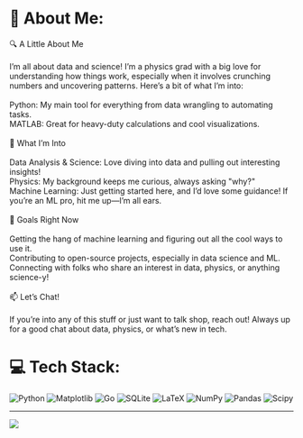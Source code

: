 # 💫 About Me:
🔍 A Little About Me<br><br>I’m all about data and science! I’m a physics grad with a big love for understanding how things work, especially when it involves crunching numbers and uncovering patterns. Here’s a bit of what I’m into:<br><br>    Python: My main tool for everything from data wrangling to automating tasks.<br>    MATLAB: Great for heavy-duty calculations and cool visualizations.<br><br>🧠 What I’m Into<br><br>    Data Analysis & Science: Love diving into data and pulling out interesting insights!<br>    Physics: My background keeps me curious, always asking "why?"<br>    Machine Learning: Just getting started here, and I’d love some guidance! If you’re an ML pro, hit me up—I’m all ears.<br><br>🚀 Goals Right Now<br><br>    Getting the hang of machine learning and figuring out all the cool ways to use it.<br>    Contributing to open-source projects, especially in data science and ML.<br>    Connecting with folks who share an interest in data, physics, or anything science-y!<br><br>📫 Let’s Chat!<br><br>If you’re into any of this stuff or just want to talk shop, reach out! Always up for a good chat about data, physics, or what’s new in tech.

# 💻 Tech Stack:
![Python](https://img.shields.io/badge/python-3670A0?style=for-the-badge&logo=python&logoColor=ffdd54) ![Matplotlib](https://img.shields.io/badge/Matplotlib-%23ffffff.svg?style=for-the-badge&logo=Matplotlib&logoColor=black) ![Go](https://img.shields.io/badge/go-%2300ADD8.svg?style=for-the-badge&logo=go&logoColor=white) ![SQLite](https://img.shields.io/badge/sqlite-%2307405e.svg?style=for-the-badge&logo=sqlite&logoColor=white) ![LaTeX](https://img.shields.io/badge/latex-%23008080.svg?style=for-the-badge&logo=latex&logoColor=white) ![NumPy](https://img.shields.io/badge/numpy-%23013243.svg?style=for-the-badge&logo=numpy&logoColor=white) ![Pandas](https://img.shields.io/badge/pandas-%23150458.svg?style=for-the-badge&logo=pandas&logoColor=white) ![Scipy](https://img.shields.io/badge/SciPy-%230C55A5.svg?style=for-the-badge&logo=scipy&logoColor=%white)

---
[![](https://visitcount.itsvg.in/api?id=cbostock&icon=6&color=7)](https://visitcount.itsvg.in)
